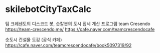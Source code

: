 # skilebotCityTaxCalc
팀 크레센도의 디스코드 봇, 슷칼봇의 도시 집세 계산 프로그램
team Cresendo
https://team-crescendo.me/
https://cafe.naver.com/teamcrescendocafe

슷도시 건설물 도감 (공식 카페)
https://cafe.naver.com/teamcrescendocafe/book5097319/92

